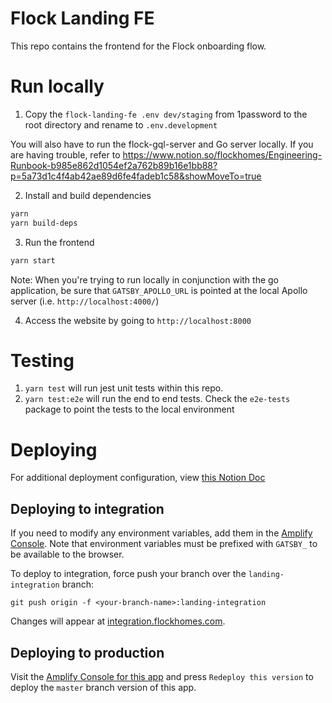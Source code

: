 # Flock Landing FE

This repo contains the frontend for the Flock onboarding flow.

# Run locally

1. Copy the `flock-landing-fe .env dev/staging` from 1password to the root directory and rename to `.env.development`

You will also have to run the flock-gql-server and Go server locally. If you are having trouble, refer to https://www.notion.so/flockhomes/Engineering-Runbook-b985e862d1054ef2a762b89b16e1bb88?p=5a73d1c4f4ab42ae89d6fe4fadeb1c58&showMoveTo=true

2. Install and build dependencies

```sh
yarn
yarn build-deps
```

3. Run the frontend

```sh
yarn start
```

Note: When you're trying to run locally in conjunction with the go application, be sure that `GATSBY_APOLLO_URL` is pointed at the local Apollo server (i.e. `http://localhost:4000/`)

4. Access the website by going to `http://localhost:8000`

# Testing

1. `yarn test` will run jest unit tests within this repo.
2. `yarn test:e2e` will run the end to end tests. Check the `e2e-tests` package to point the tests to the local environment

# Deploying

For additional deployment configuration, view [this Notion Doc](https://www.notion.so/Amplify-Deployment-Pipeline-5571812ff63d4aea8d9b992cc0f500d0)

## Deploying to integration

If you need to modify any environment variables, add them in the [Amplify Console](https://us-east-2.console.aws.amazon.com/amplify/home?region=us-east-2#/dq4c5757puv7o/settings/variables). Note that environment variables must be prefixed with `GATSBY_` to be available to the browser.

To deploy to integration, force push your branch over the `landing-integration` branch:

```
git push origin -f <your-branch-name>:landing-integration
```

Changes will appear at [integration.flockhomes.com](integration.flockhomes.com).

## Deploying to production
Visit the [Amplify Console for this app](https://us-east-2.console.aws.amazon.com/amplify/home?region=us-east-2#/d4wpxsjua67vc/master) and press `Redeploy this version` to deploy the `master` branch version of this app.

<!-- force deploy -->